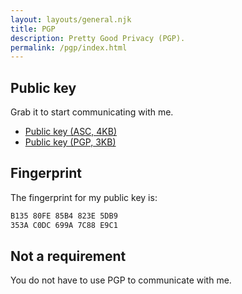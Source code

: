```yaml
---
layout: layouts/general.njk
title: PGP
description: Pretty Good Privacy (PGP).
permalink: /pgp/index.html
---
```


## Public key

Grab it to start communicating with me.

- [Public key (ASC, 4KB)](/vanzasetia.asc)
- [Public key (PGP, 3KB)](/vanzasetia.pgp)

## Fingerprint

The fingerprint for my public key is:

```txt
B135 80FE 85B4 823E 5DB9
353A C0DC 699A 7C88 E9C1
```

## Not a requirement

You do not have to use PGP to communicate with me.

